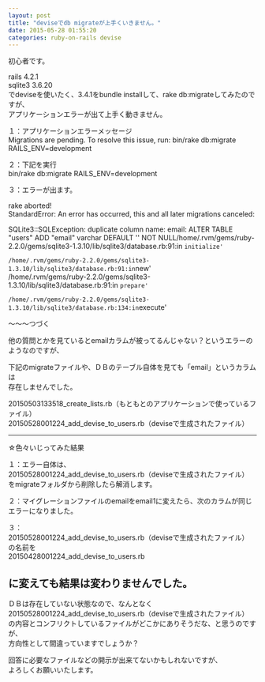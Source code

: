 ```yaml
---
layout: post
title: "deviseでdb migrateが上手くいきません。"
date: 2015-05-28 01:55:20
categories: ruby-on-rails devise
---
```

<p>初心者です。</p>

<p>rails 4.2.1<br>
sqlite3 3.6.20<br>
でdeviseを使いたく、3.4.1をbundle installして、rake db:migrateしてみたのですが、<br>
アプリケーションエラーが出て上手く動きません。</p>

<p>１：アプリケーションエラーメッセージ<br>
Migrations are pending. To resolve this issue, run: bin/rake db:migrate RAILS_ENV=development</p>

<p>２：下記を実行<br>
bin/rake db:migrate RAILS_ENV=development</p>

<p>３：エラーが出ます。</p>

<p>rake aborted!<br>
StandardError: An error has occurred, this and all later migrations canceled:</p>

<p>SQLite3::SQLException: duplicate column name: email: ALTER TABLE "users" ADD "email" varchar DEFAULT '' NOT NULL/home/.rvm/gems/ruby-2.2.0/gems/sqlite3-1.3.10/lib/sqlite3/database.rb:91:in <code>initialize'<br>
/home/.rvm/gems/ruby-2.2.0/gems/sqlite3-1.3.10/lib/sqlite3/database.rb:91:in</code>new'<br>
/home/.rvm/gems/ruby-2.2.0/gems/sqlite3-1.3.10/lib/sqlite3/database.rb:91:in <code>prepare'<br>
/home/.rvm/gems/ruby-2.2.0/gems/sqlite3-1.3.10/lib/sqlite3/database.rb:134:in</code>execute'</p>

<p>～～～つづく</p>

<p>他の質問とかを見ているとemailカラムが被ってるんじゃない？というエラーのようなのですが、</p>

<p>下記のmigrateファイルや、ＤＢのテーブル自体を見ても「email」というカラムは<br>
存在しませんでした。</p>

<p>20150503133518_create_lists.rb（もともとのアプリケーションで使っているファイル）<br>
20150528001224_add_devise_to_users.rb（deviseで生成されたファイル）</p>

<hr>

<p>☆色々いじってみた結果</p>

<p>１：エラー自体は、<br>
20150528001224_add_devise_to_users.rb（deviseで生成されたファイル）<br>
をmigrateフォルダから削除したら解消します。</p>

<p>２：マイグレーションファイルのemailをemail1に変えたら、次のカラムが同じエラーになりました。</p>

<p>３：<br>
20150528001224_add_devise_to_users.rb（deviseで生成されたファイル）<br>
の名前を<br>
20150428001224_add_devise_to_users.rb</p>

<h2>に変えても結果は変わりませんでした。</h2>

<p>ＤＢは存在していない状態なので、なんとなく<br>
20150528001224_add_devise_to_users.rb（deviseで生成されたファイル）<br>
の内容とコンフリクトしているファイルがどこかにありそうだな、と思うのですが、<br>
方向性として間違っていますでしょうか？</p>

<p>回答に必要なファイルなどの開示が出来てないかもしれないですが、<br>
よろしくお願いいたします。</p>
